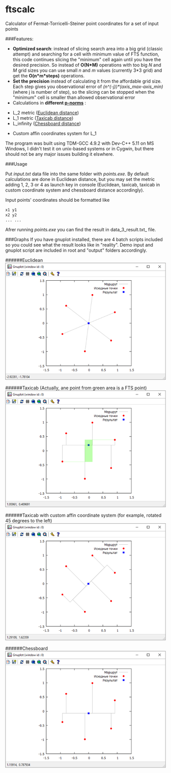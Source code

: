 # ftscalc
Calculator of Fermat-Torricelli-Steiner point coordinates for a set of input points

###Features:
 - **Optimized search**: instead of slicing search area into a big grid (classic attempt) and searching for a cell with minimum value of FTS function, this code continues slicing the "minimum" cell again until you have the desired precision. So instead of **O(N\*M)** operations with too big *N* and *M* grid sizes you can use small *n* and *m* values (currently 3\*3 grid) and get the **O(n\*m\*steps)** operations. 
 - **Set the precision** instead of calculating it from the affordable grid size. Each step gives you observational error of _(n^(-j))*(axis\_max-axis\_min)_ (where j is number of step), so the slicing can be stopped when the "minimum" cell is smaller than allowed observational error
 - Calculations in **different [p-norms](https://en.wikipedia.org/wiki/Lp_space#The_p-norm_in_finite_dimensions)** : 
* L\_2 metric ([Euclidean distance](https://en.wikipedia.org/wiki/Euclidean_distance))
* L\_1 metric ([Taxicab distance](https://en.wikipedia.org/wiki/Manhattan_distance)) 
* L\_infinity ([Chessboard distance](https://en.wikipedia.org/wiki/Chebyshev_distance))
 - Custom affin coordinates system for L\_1


 The program was built using TDM-GCC 4.9.2 with Dev-C++ 5.11 on MS Windows, I didn't test it on unix-based systems or in Cygwin, but there should not be any major issues building it elswhere.

###Usage

Put _input.txt_ data file into the same folder with _points.exe_. By default calculations are done in Euclidean distance, but you may set the metric adding 1, 2, 3 or 4 as launch key in console (Euclidean, taxicab, taxicab in custom coordinate system and chessboard distance accordingly).

Input points' coordinates should be formatted like

```
x1 y1
x2 y2
... ... 
```


Afrer running _points.exe_ you can find the result in data_3_result.txt_ file.

###Graphs
If you have gnuplot installed, there are 4 batch scripts included so you could see what the result looks like in "reality". Demo input and gnuplot script are included in root and "output" folders accordingly.

######Euclidean
![](https://raw.githubusercontent.com/RosinSmoke/content/master/euclidis.png)

######Taxicab
(Actually, ane point from green area is a FTS point)
![](https://raw.githubusercontent.com/RosinSmoke/content/master/taxicab.png)

######Taxicab with custom affin coordinate system
(for example, rotated 45 degrees to the left)
![](https://raw.githubusercontent.com/RosinSmoke/content/master/taxicab_custom.png)

######Chessboard
![](https://raw.githubusercontent.com/RosinSmoke/content/master/chessboard.png)
